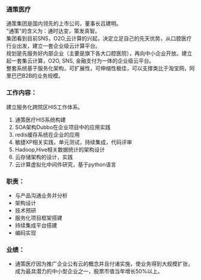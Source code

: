 ### 通策医疗
通策集团是国内领先的上市公司，董事长吕建明。  
"通策"的含义为：通时达变，策发真智。  
集团看到目前SNS，O2O,云计算的兴起，决定立足自己的先天优势，从口腔医疗行业出发，建立一套企业级云计算平台。  
规划是先服务好内部企业（主要是旗下各大口腔医院），再向中小企业开放。建立起一套集云计算，O2O, SNS, 金融支付为一体的企业级云平台。  
整套系统基于服务化架构，可扩展性，可伸缩性极佳，可以支撑类比于淘宝网，阿里巴巴B2B的业务规模。  

### 工作内容：
建立服务化跨院区HIS工作体系。
1. 通策医疗HIS系统构建
2. SOA架构Dubbo在企业项目中的应用实践
3. redis缓存系统在企业的应用
4. 敏捷XP相关实践，单元测试，持续集成，代码评审
5. Hadoop,Hive相关数据统计的架构设计
6. 云存储架构的设计，实践
7. 云计算虚拟化中间件研究，基于python语言

### 职责：
* 与产品沟通业务并分析
* 架构设计
* 技术预研
* 服务化项目框架搭建
* 持续集成平台搭建
* 编码实现

### 业绩：
* 通策医疗因为推广企业公有云的概念并且付诸实施，使业务得到大规模扩张，成为最具潜力的中小型企业之一，股票市值当年增长50%以上。
